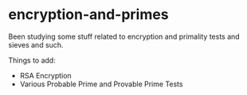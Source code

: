 # encryption-and-primes
Been studying some stuff related to encryption and primality tests and sieves and such.

Things to add:
- RSA Encryption
- Various Probable Prime and Provable Prime Tests
